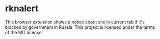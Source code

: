 # rknalert
This browser extension shows a notice about site in current tab if it's blocked by government in Russia.
This project is licensed under the terms of the MIT license.
